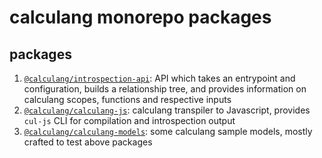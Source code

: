 # calculang monorepo packages

## packages

1. [`@calculang/introspection-api`](./introspection-api): API which takes an entrypoint and configuration, builds a relationship tree, and provides information on calculang scopes, functions and respective inputs
2. [`@calculang/calculang-js`](./calculang-js): calculang transpiler to Javascript, provides `cul-js` CLI for compilation and introspection output
3. [`@calculang/calculang-models`](./calculang-models): some calculang sample models, mostly crafted to test above packages
